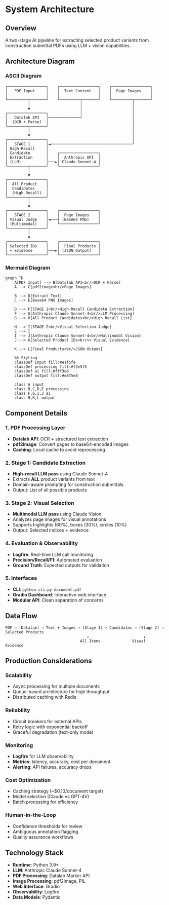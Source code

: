 # System Architecture

## Overview
A two-stage AI pipeline for extracting selected product variants from construction submittal PDFs using LLM + vision capabilities.

## Architecture Diagram

### ASCII Diagram
```
┌─────────────────┐    ┌─────────────────┐    ┌─────────────────┐
│   PDF Input     │    │  Text Content   │    │  Page Images    │
│                 │    │                 │    │                 │
└─────────┬───────┘    └─────────┬───────┘    └─────────┬───────┘
          │                      │                      │
          ▼                      │                      │
┌─────────────────┐              │                      │
│   Datalab API   │──────────────┘                      │
│  (OCR + Parse)  │                                     │
└─────────┬───────┘                                     │
          │                                             │
          ▼                                             │
┌─────────────────┐                                     │
│   STAGE 1       │◄────────────────────────────────────┘
│ High-Recall     │
│ Candidate       │    ┌─────────────────┐
│ Extraction      │    │  Anthropic API  │
│ (LLM)           │───►│ Claude Sonnet-4 │
└─────────┬───────┘    └─────────────────┘
          │
          ▼
┌─────────────────┐
│  All Product    │
│  Candidates     │
│  (High Recall)  │
└─────────┬───────┘
          │
          ▼
┌─────────────────┐    ┌─────────────────┐
│   STAGE 2       │    │  Page Images    │
│ Visual Judge    │◄───┤ (Base64 PNG)    │
│ (Multimodal)    │    └─────────────────┘
└─────────┬───────┘
          │
          ▼
┌─────────────────┐    ┌─────────────────┐
│ Selected IDs    │    │  Final Products │
│ + Evidence      │───►│ (JSON Output)   │
└─────────────────┘    └─────────────────┘
```

### Mermaid Diagram
```mermaid
graph TD
    A[PDF Input] --> B[Datalab API<br/>OCR + Parse]
    A --> C[pdf2image<br/>Page Images]
    
    B --> D[Extract Text]
    C --> E[Base64 PNG Images]
    
    D --> F[STAGE 1<br/>High-Recall Candidate Extraction]
    F --> G[Anthropic Claude Sonnet-4<br/>LLM Processing]
    G --> H[All Product Candidates<br/>High Recall List]
    
    H --> I[STAGE 2<br/>Visual Selection Judge]
    E --> I
    I --> J[Anthropic Claude Sonnet-4<br/>Multimodal Vision]
    J --> K[Selected Product IDs<br/>+ Visual Evidence]
    
    K --> L[Final Products<br/>JSON Output]
    
    %% Styling
    classDef input fill:#e1f5fe
    classDef processing fill:#f3e5f5
    classDef ai fill:#fff3e0
    classDef output fill:#e8f5e8
    
    class A input
    class B,C,D,E processing
    class F,G,I,J ai
    class H,K,L output
```

## Component Details

### 1. **PDF Processing Layer**
- **Datalab API**: OCR + structured text extraction
- **pdf2image**: Convert pages to base64-encoded images
- **Caching**: Local cache to avoid reprocessing

### 2. **Stage 1: Candidate Extraction**  
- **High-recall LLM pass** using Claude Sonnet-4
- Extracts **ALL** product variants from text
- Domain-aware prompting for construction submittals
- Output: List of all possible products

### 3. **Stage 2: Visual Selection**
- **Multimodal LLM pass** using Claude Vision
- Analyzes page images for visual annotations
- Supports highlights (60%), boxes (30%), circles (10%)
- Output: Selected indices + evidence

### 4. **Evaluation & Observability**
- **Logfire**: Real-time LLM call monitoring  
- **Precision/Recall/F1**: Automated evaluation
- **Ground Truth**: Expected outputs for validation

### 5. **Interfaces**
- **CLI**: `python cli.py document.pdf`
- **Gradio Dashboard**: Interactive web interface
- **Modular API**: Clean separation of concerns

## Data Flow

```
PDF → [Datalab] → Text + Images → [Stage 1] → Candidates → [Stage 2] → Selected Products
                                    ↓                        ↓
                                 All Items              Visual Evidence
```

## Production Considerations

### **Scalability**
- Async processing for multiple documents
- Queue-based architecture for high throughput
- Distributed caching with Redis

### **Reliability**  
- Circuit breakers for external APIs
- Retry logic with exponential backoff
- Graceful degradation (text-only mode)

### **Monitoring**
- **Logfire** for LLM observability
- **Metrics**: latency, accuracy, cost per document
- **Alerting**: API failures, accuracy drops

### **Cost Optimization**
- Caching strategy (~$0.10/document target)
- Model selection (Claude vs GPT-4V)
- Batch processing for efficiency

### **Human-in-the-Loop**
- Confidence thresholds for review
- Ambiguous annotation flagging
- Quality assurance workflows

## Technology Stack

- **Runtime**: Python 3.9+
- **LLM**: Anthropic Claude Sonnet-4
- **PDF Processing**: Datalab Marker API
- **Image Processing**: pdf2image, PIL
- **Web Interface**: Gradio
- **Observability**: Logfire
- **Data Models**: Pydantic